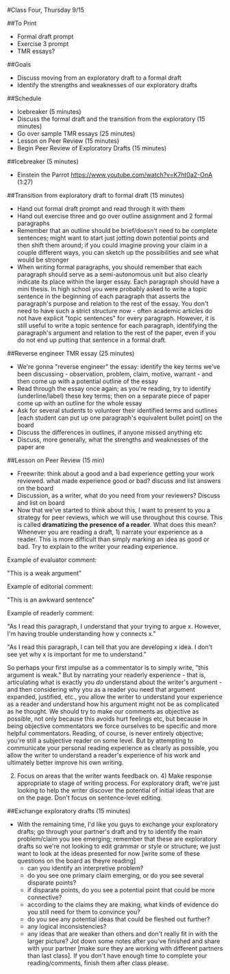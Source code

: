 #Class Four, Thursday 9/15

##To Print
- Formal draft prompt
- Exercise 3 prompt
- TMR essays?

##Goals
- Discuss moving from an exploratory draft to a formal draft  
- Identify the strengths and weaknesses of our exploratory drafts

##Schedule
- Icebreaker (5 minutes)
- Discuss the formal draft and the transition from the exploratory (15 minutes)
- Go over sample TMR essays (25 minutes)
- Lesson on Peer Review (15 minutes)
- Begin Peer Review of Exploratory Drafts (15 minutes)

##Icebreaker (5 minutes)
- Einstein the Parrot https://www.youtube.com/watch?v=K7ht0a2-OnA (1:27)

##Transition from exploratory draft to formal draft (15 minutes)
- Hand out formal draft prompt and read through it with them
- Hand out exercise three and go over outline assignment and 2 formal paragraphs
- Remember that an outline should be brief/doesn't need to be complete sentences; might want to start just jotting down potential points and then shift them around; if you could imagine proving your claim in a couple different ways, you can sketch up the possibilities and see what would be stronger
- When writing formal paragraphs, you should remember that each paragraph should serve as a semi-autonomous unit but also clearly indicate its place within the larger essay. Each paragraph should have a mini thesis. In high school you were probably asked to write a topic sentence in the beginning of each paragraph that asserts the paragraph's purpose and relation to the rest of the essay. You don't need to have such a strict structure now - often academic articles do not have explicit "topic sentences" for every paragraph. However, it is still useful to write a topic sentence for each paragraph, identifying the paragraph's argument and relation to the rest of the paper, even if you do not end up putting that sentence in a formal draft.  

##Reverse engineer TMR essay (25 minutes)
- We're gonna "reverse engineer" the essay: identify the key terms we've been discussing - observation, problem, claim, motive, warrant - and then come up with a potential outline of the essay
- Read through the essay once again; as you're reading, try to identify (underline/label) these key terms; then on a separate piece of paper come up with an outline for the whole essay
- Ask for several students to volunteer their identified terms and outlines [each student can put up one paragraph's equivalent bullet point] on the board
- Discuss the differences in outlines, if anyone missed anything etc
- Discuss, more generally, what the strengths and weaknesses of the paper are

##Lesson on Peer Review (15 min)
- Freewrite: think about a good and a bad experience getting your work reviewed. what made experience good or bad? discuss and list answers on the board
- Discussion, as a writer, what do you need from your reviewers? Discuss and list on board
- Now that we've started to think about this, I want to present to you a strategy for peer reviews, which we will use throughout this course. This is called **dramatizing the presence of a reader**. What does this mean? Whenever you are reading a draft, 1) narrate your experience as a reader. This is more difficult than simply marking an idea as good or bad. Try to explain to the writer your reading experience.

Example of evaluator comment:

"This is a weak argument"

Example of editorial comment:

"This is an awkward sentence"

Example of readerly comment:

"As I read this paragraph, I understand that your trying to argue x. However, I'm having trouble understanding how y connects x."

"As I read this paragraph, I can tell that you are developing x idea. I don't see yet why x is important for me to understand."

So perhaps your first impulse as a commentator is to simply write, "this argument is weak." But by narrating your readerly experience - that is, articulating what is exactly you _do_ understand about the writer's argument - and then considering why you as a reader you need that argument expanded, justified, etc., you allow the writer to understand your experience as a reader and understand how his argument might not be as complicated as he thought. We should try to make our comments as objective as possible, not only because this avoids hurt feelings etc, but because in being objective commentators we force ourselves to be specific and more helpful commentators. Reading, of course, is never entirely objective; you're still a subjective reader on some level. But by attempting to communicate your personal reading experience as clearly as possible, you allow the writer to understand a reader's experience of his work and ultimately better improve his own writing.

2) Focus on areas that the writer wants feedback on. 4) Make response appropriate to stage of writing process. For exploratory draft, we're just looking to help the writer discover the potential of initial ideas that are on the page. Don't focus on sentence-level editing.





##Exchange exploratory drafts (15 minutes)
- With the remaining time, I'd like you guys to exchange your exploratory drafts; go through your partner's draft and try to identify the main problem/claim you see emerging; remember that these are exploratory drafts so we're not looking to edit grammar or style or structure; we just want to look at the ideas presented for now
[write some of these questions on the board as theyre reading]
  - can you identify an interpretive problem?
  - do you see one primary claim emerging, or do you see several disparate points?
  - if disparate points, do you see a potential point that could be more connective?
  - according to the claims they are making, what kinds of evidence do you still need for them to convince you?
  - do you see any potential ideas that could be fleshed out further?
  - any logical inconsistencies?
  - any ideas that are weaker than others and don't really fit in with the larger picture?
Jot down some notes after you've finished and share with your partner [make sure they are working with different partners than last class]. If you don't have enough time to complete your reading/comments, finish them after class please.
